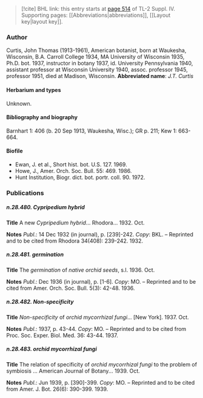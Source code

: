> [!cite] BHL link: this entry starts at [page 514](https://www.biodiversitylibrary.org/page/33266191) of TL-2 Suppl. IV.
> Supporting pages: [[Abbreviations|abbreviations]], [[Layout key|layout key]].

### Author

Curtis, John Thomas (1913-1961), American botanist, born at Waukesha, Wisconsin, B.A. Carroll College 1934, MA University of Wisconsin 1935, Ph.D. bot. 1937, instructor in botany 1937, id. University Pennsylvania 1940, assistant professor at Wisconsin University 1940, assoc. professor 1945, professor 1951, died at Madison, Wisconsin. 
**Abbreviated name**: *J.T. Curtis*

#### Herbarium and types

Unknown.

#### Bibliography and biography

Barnhart 1: 406 (b. 20 Sep 1913, Waukesha, Wisc.); GR p. 211; Kew 1: 663-664.

#### Biofile

- Ewan, J. et al., Short hist. bot. U.S. 127. 1969.
- Howe, J., Amer. Orch. Soc. Bull. 55: 469. 1986.
- Hunt Institution, Biogr. dict. bot. portr. coll. 90. 1972.

### Publications

##### n.28.480. Cypripedium hybrid

**Title**
A new *Cypripedium hybrid*... Rhodora... 1932. Oct.

**Notes**
*Publ*.: 14 Dec 1932 (in journal), p. \[239\]-242. *Copy*: BKL. – Reprinted and to be cited from Rhodora 34(408): 239-242. 1932.

##### n.28.481. germination

**Title**
The *germination* of *native orchid seeds*, s.l. 1936. Oct.

**Notes**
*Publ*.: Dec 1936 (in journal), p. \[1-6\]. *Copy*: MO. – Reprinted and to be cited from Amer. Orch. Soc. Bull. 5(3): 42-48. 1936.

##### n.28.482. Non-specificity

**Title**
*Non-specificity* of *orchid mycorrhizal fungi*... \[New York\]. 1937. Oct.

**Notes**
*Publ*.: 1937, p. 43-44. *Copy*: MO. – Reprinted and to be cited from Proc. Soc. Exper. Biol. Med. 36: 43-44. 1937.

##### n.28.483. orchid mycorrhizal fungi

**Title**
The relation of specificity of *orchid mycorrhizal fungi* to the problem of symbiosis ... American Journal of Botany... 1939. Oct.

**Notes**
*Publ*.: Jun 1939, p. \[390\]-399. *Copy*: MO. – Reprinted and to be cited from Amer. J. Bot. 26(6): 390-399. 1939.

